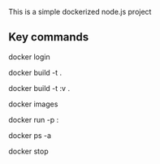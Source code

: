 This is a simple dockerized node.js project

## Key commands

docker login

docker build -t <imageName> .

docker build -t <imageName>:v<versionNumber> .

docker images

docker run -p <nodeJsProjectRunningPort>:<dockerExposedPort>

docker ps -a

docker stop <ContainerName>